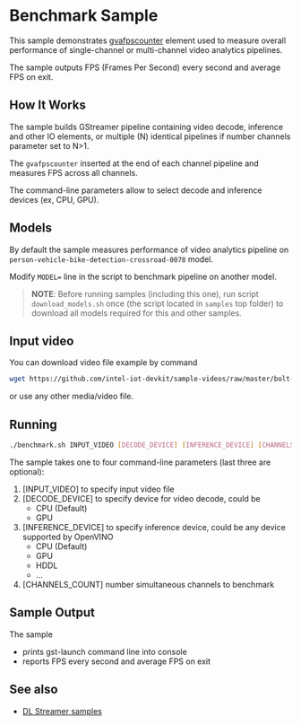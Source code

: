 # Benchmark Sample

This sample demonstrates [gvafpscounter](./gvafpscounter.md) element used to measure overall performance of single-channel or multi-channel video analytics pipelines.

The sample outputs FPS (Frames Per Second) every second and average FPS on exit.

## How It Works
The sample builds GStreamer pipeline containing video decode, inference and other IO elements, or multiple (N) identical pipelines if number channels parameter set to N>1.

The `gvafpscounter` inserted at the end of each channel pipeline and measures FPS across all channels.

The command-line parameters allow to select decode and inference devices (ex, CPU, GPU).

## Models

By default the sample measures performance of video analytics pipeline on `person-vehicle-bike-detection-crossroad-0078` model.

Modify `MODEL=` line in the script to benchmark pipeline on another model.

> **NOTE**: Before running samples (including this one), run script `download_models.sh` once (the script located in `samples` top folder) to download all models required for this and other samples.

## Input video

You can download video file example by command
```sh
wget https://github.com/intel-iot-devkit/sample-videos/raw/master/bolt-detection.mp4
```
or use any other media/video file.

## Running

```sh
./benchmark.sh INPUT_VIDEO [DECODE_DEVICE] [INFERENCE_DEVICE] [CHANNELS_COUNT]
```

The sample takes one to four command-line parameters (last three are optional):
1. [INPUT_VIDEO] to specify input video file
2. [DECODE_DEVICE] to specify device for video decode, could be
    * CPU (Default)
    * GPU
3. [INFERENCE_DEVICE] to specify inference device, could be any device supported by OpenVINO
    * CPU (Default)
    * GPU
    * HDDL
    * ...
4. [CHANNELS_COUNT] number simultaneous channels to benchmark 

## Sample Output

The sample
* prints gst-launch command line into console
* reports FPS every second and average FPS on exit

## See also
* [DL Streamer samples](../README.md)
